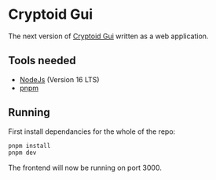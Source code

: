 # Cryptoid Gui
The next version of [Cryptoid Gui](https://github.com/LeedsRaspJam/Cryptoid-Python) written as a web application.

## Tools needed

- [NodeJs](https://nodejs.org/en/) (Version 16 LTS)
- [pnpm](https://pnpm.io/installation)

## Running

First install dependancies for the whole of the repo: 
```bash 
pnpm install
pnpm dev
```
The frontend will now be running on port 3000.
